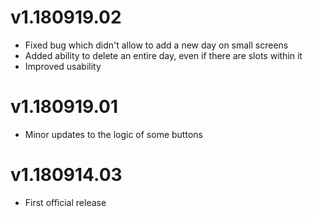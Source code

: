 # v1.180919.02
- Fixed bug which didn't allow to add a new day on small screens
- Added ability to delete an entire day, even if there are slots within it
- Improved usability

# v1.180919.01
- Minor updates to the logic of some buttons

# v1.180914.03
- First official release
